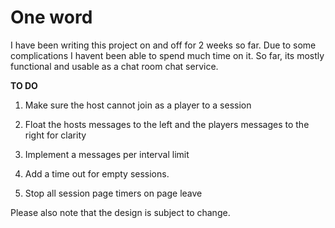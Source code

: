 One word
========
I have been writing this project on and off for 2 weeks so far. Due to some complications I havent been able to spend much time on it. So far, its mostly functional and usable as a chat room chat service. 

**TO DO**

1. Make sure the host cannot join as a player to a session

2. Float the hosts messages to the left and the players messages to the right for clarity

3. Implement a messages per interval limit

4. Add a time out for empty sessions.

5. Stop all session page timers on page leave


Please also note that the design is subject to change.
